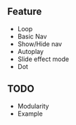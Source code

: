 ## Feature

-  Loop
-  Basic Nav
-  Show/Hide nav
-  Autoplay
-  Slide effect mode
-  Dot

## TODO

-  Modularity
-  Example